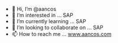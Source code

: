 - 👋 Hi, I’m @aancos
- 👀 I’m interested in ... SAP
- 🌱 I’m currently learning ... SAP
- 💞️ I’m looking to collaborate on ... SAP
- 📫 How to reach me ... www.aancos.com

<!---
aancos/aancos is a ✨ special ✨ repository because its `README.md` (this file) appears on your GitHub profile.
You can click the Preview link to take a look at your changes.
--->
